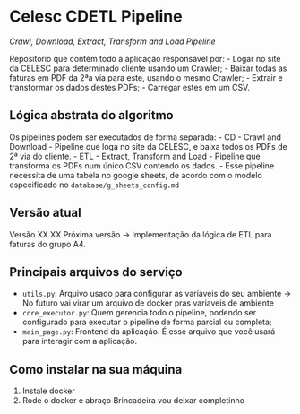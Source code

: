 # Celesc CDETL Pipeline

*Crawl, Download, Extract, Transform and Load Pipeline*

Repositorio que contém todo a aplicação responsável por:
    - Logar no site da CELESC para determinado cliente usando um Crawler;
    - Baixar todas as faturas em PDF da 2ªa via para este, usando o mesmo Crawler;
    - Extrair e transformar os dados destes PDFs;
    - Carregar estes em um CSV.

## Lógica abstrata do algoritmo ##
Os pipelines podem ser executados de forma separada:
    - CD - Crawl and Download - Pipeline que loga no site da CELESC, e baixa todos os PDFs de 2ª via do cliente.
    - ETL - Extract, Transform and Load - Pipeline que transforma os PDFs num único CSV contendo os dados.
        - Esse pipeline necessita de uma tabela no google sheets, de acordo com o modelo especificado no `database/g_sheets_config.md`

## Versão atual ##
Versão XX.XX
Próxima versão -> Implementação da lógica de ETL para faturas do grupo A4.

## Principais arquivos do serviço ##
- `utils.py`: Arquivo usado para configurar as variáveis do seu ambiente -> No futuro vai virar um arquivo de docker pras variaveis de ambiente
- `core_executor.py`: Quem gerencia todo o pipeline, podendo ser configurado para executar o pipeline de forma parcial ou completa;
- `main_page.py`: Frontend da aplicação. É esse arquivo que você usará para interagir com a aplicação.

## Como instalar na sua máquina ##
1. Instale docker
2. Rode o docker e abraço
Brincadeira vou deixar completinho
